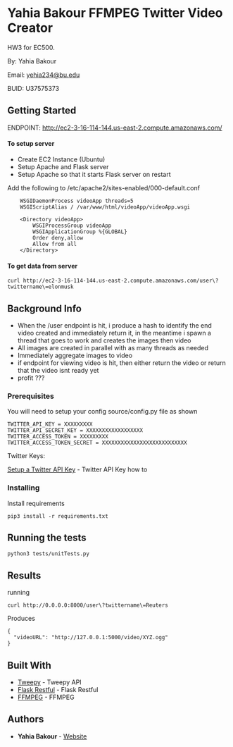 # Yahia Bakour FFMPEG Twitter Video Creator

HW3 for EC500.

By: Yahia Bakour

Email: yehia234@bu.edu

BUID: U37575373

## Getting Started

ENDPOINT: http://ec2-3-16-114-144.us-east-2.compute.amazonaws.com/

#### To setup server

- Create EC2 Instance (Ubuntu)
- Setup Apache and Flask server
- Setup Apache so that it starts Flask server on restart

Add the following to /etc/apache2/sites-enabled/000-default.conf
```
	WSGIDaemonProcess videoApp threads=5
	WSGIScriptAlias / /var/www/html/videoApp/videoApp.wsgi

	<Directory videoApp>
	    WSGIProcessGroup videoApp
	    WSGIApplicationGroup %{GLOBAL}
	    Order deny,allow
	    Allow from all
	</Directory>
```


#### To get data from server

```
curl http://ec2-3-16-114-144.us-east-2.compute.amazonaws.com/user\?twittername\=elonmusk
```

## Background Info
- When the /user endpoint is hit, i produce a hash to identify the end video created and immediately return it, in the meantime i spawn a thread that goes to work and creates the images then video
- All images are created in parallel with as many threads as needed 
- Immediately aggregate images to video
- if endpoint for viewing video is hit, then either return the video or return that the video isnt ready yet
- profit ???



### Prerequisites

You will need to setup your config source/config.py file as shown

```
TWITTER_API_KEY = XXXXXXXXX
TWITTER_API_SECRET_KEY = XXXXXXXXXXXXXXXXXX
TWITTER_ACCESS_TOKEN = XXXXXXXXX
TWITTER_ACCESS_TOKEN_SECRET = XXXXXXXXXXXXXXXXXXXXXXXXXXX
```

Twitter Keys:

[Setup a Twitter API Key](https://themepacific.com/how-to-generate-api-key-consumer-token-access-key-for-twitter-oauth/994/) - Twitter API Key how to




### Installing

Install requirements
```
pip3 install -r requirements.txt
```

## Running the tests

```
python3 tests/unitTests.py
```

## Results

running

```
curl http://0.0.0.0:8000/user\?twittername\=Reuters
```

Produces

```
{
  "videoURL": "http://127.0.0.1:5000/video/XYZ.ogg"
}
```


## Built With

* [Tweepy](http://docs.tweepy.org/en/latest/api.html) - Tweepy API
* [Flask Restful](https://flask-restful.readthedocs.io/en/latest/) - Flask Restful
* [FFMPEG](https://www.ffmpeg.org/) - FFMPEG

## Authors

* **Yahia Bakour** - [Website](https://yahiabakour.com/)
